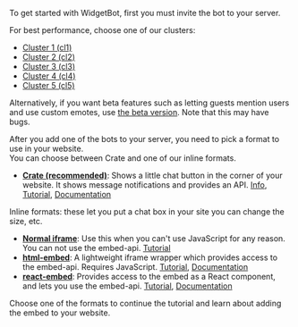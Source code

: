 To get started with WidgetBot, first you must invite the bot to your server.

For best performance, choose one of our clusters:

* [Cluster 1 (cl1)](https://discordapp.com/oauth2/authorize?client_id=454690519952523267&scope=bot&permissions=537218112)
* [Cluster 2 (cl2)](https://discordapp.com/oauth2/authorize?client_id=454690621454548994&scope=bot&permissions=537218112)
* [Cluster 3 (cl3)](https://discordapp.com/oauth2/authorize?client_id=454690769010425856&scope=bot&permissions=537218112)
* [Cluster 4 (cl4)](https://discordapp.com/oauth2/authorize?client_id=454690860097863680&scope=bot&permissions=537218112)
* [Cluster 5 (cl5)](https://discordapp.com/oauth2/authorize?client_id=454690940968370188&scope=bot&permissions=537218112)

Alternatively, if you want beta features such as letting guests mention users and use custom emotes, use [the beta version]((https://discordapp.com/oauth2/authorize?client_id=356856478495408129&scope=bot&permissions=537218112)). Note that this may have bugs.

After you add one of the bots to your server, you need to pick a format to use in your website.  
You can choose between Crate and one of our inline formats.

* **[Crate (recommended)](embed/crate/tutorial)**: Shows a little chat button in the corner of your website. It shows message notifications and provides an API. [Info](https://widgetbot.io/crate), [Tutorial](/embed/crate/tutorial), [Documentation](/embed/crate)

Inline formats: these let you put a chat box in your site you can change the size, etc.

* **[Normal iframe](/tutorial/iframe)**: Use this when you can't use JavaScript for any reason. You can not use the embed-api. [Tutorial](/tutorial/iframe)
* **[html-embed](/embed/html-embed/tutorial)**: A lightweight iframe wrapper which provides access to the embed-api. Requires JavaScript. [Tutorial](/embed/html-embed/tutorial), [Documentation](/embed/html-embed)
* **[react-embed](/embed/react-embed/tutorial)**: Provides access to the embed as a React component, and lets you use the embed-api. [Tutorial](/embed/react-embed/tutorial), [Documentation](/embed/react-embed)

Choose one of the formats to continue the tutorial and learn about adding the embed to your website.
